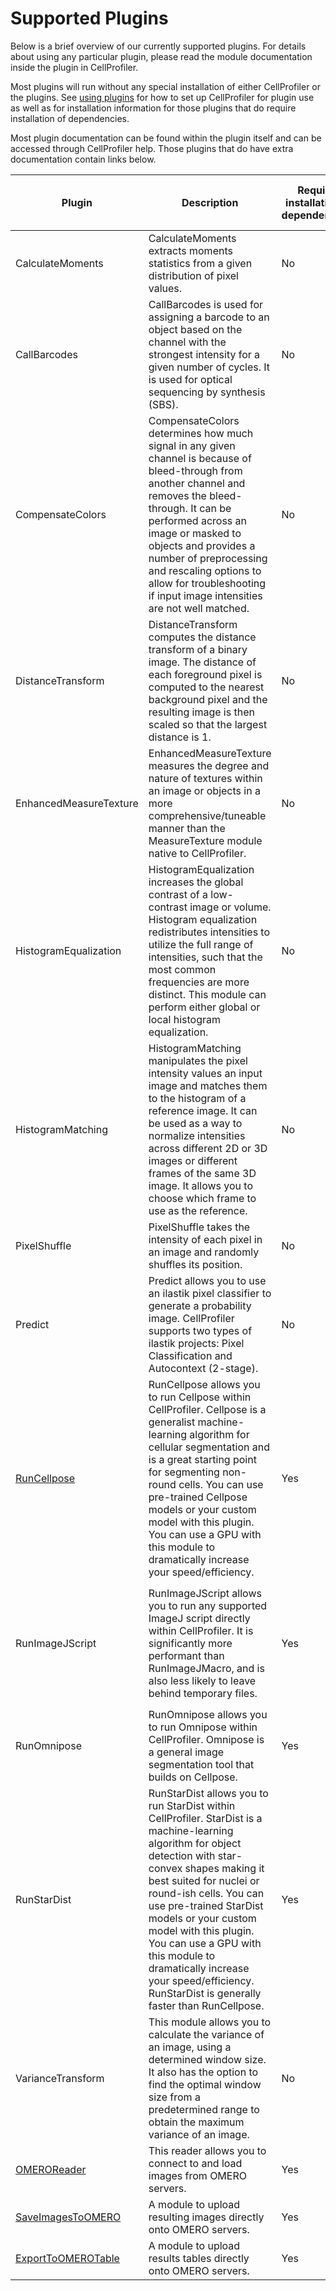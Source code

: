 # Supported Plugins

Below is a brief overview of our currently supported plugins.
For details about using any particular plugin, please read the module documentation inside the plugin in CellProfiler.

Most plugins will run without any special installation of either CellProfiler or the plugins. 
See [using plugins](using_plugins.md) for how to set up CellProfiler for plugin use as well as for installation information for those plugins that do require installation of dependencies.

Most plugin documentation can be found within the plugin itself and can be accessed through CellProfiler help.
Those plugins that do have extra documentation contain links below.


| Plugin                         | Description                                                                                                                                                                                                                                                                                                                                                                                                               | Requires installation of dependencies? | Install flag | Docker version currently available? |
|--------------------------------|---------------------------------------------------------------------------------------------------------------------------------------------------------------------------------------------------------------------------------------------------------------------------------------------------------------------------------------------------------------------------------------------------------------------------|---------------------------------------|--------|-------------------------------------|
| CalculateMoments               | CalculateMoments extracts moments statistics from a given distribution of pixel values.                                                                                                                                                                                                                                                                                                                                   | No | | N/A |
| CallBarcodes                   | CallBarcodes is used for assigning a barcode to an object based on the channel with the strongest intensity for a given number of cycles. It is used for optical sequencing by synthesis (SBS).                                                                                                                                                                                                                           | No | | N/A |
| CompensateColors               | CompensateColors determines how much signal in any given channel is because of bleed-through from another channel and removes the bleed-through. It can be performed across an image or masked to objects and provides a number of preprocessing and rescaling options to allow for troubleshooting if input image intensities are not well matched.                                                                      | No | | N/A |
| DistanceTransform              | DistanceTransform computes the distance transform of a binary image. The distance of each foreground pixel is computed to the nearest background pixel and the resulting image is then scaled so that the largest distance is 1.                                                                                                                                                                                          | No | | N/A |
| EnhancedMeasureTexture         | EnhancedMeasureTexture measures the degree and nature of textures within an image or objects in a more comprehensive/tuneable manner than the MeasureTexture module native to CellProfiler.                                                                                                                                                                                                                               | No | | N/A |
| HistogramEqualization          | HistogramEqualization increases the global contrast of a low-contrast image or volume. Histogram equalization redistributes intensities to utilize the full range of intensities, such that the most common frequencies are more distinct. This module can perform either global or local histogram equalization.                                                                                                         | No | | N/A |
| HistogramMatching              | HistogramMatching manipulates the pixel intensity values an input image and matches them to the histogram of a reference image. It can be used as a way to normalize intensities across different 2D or 3D images or different frames of the same 3D image. It allows you to choose which frame to use as the reference.                                                                                                  | No | | N/A |
| PixelShuffle                   | PixelShuffle takes the intensity of each pixel in an image and randomly shuffles its position.                                                                                                                                                                                                                                                                                                                            | No | | N/A |
| Predict                        | Predict allows you to use an ilastik pixel classifier to generate a probability image. CellProfiler supports two types of ilastik projects: Pixel Classification and Autocontext (2-stage).                                                                                                                                                                                                                               | No |  | N/A |
| [RunCellpose](RunCellPose.md)  | RunCellpose allows you to run Cellpose within CellProfiler. Cellpose is a generalist machine-learning algorithm for cellular segmentation and is a great starting point for segmenting non-round cells. You can use pre-trained Cellpose models or your custom model with this plugin. You can use a GPU with this module to dramatically increase your speed/efficiency.                                                 | Yes | `cellpose` | Yes |
| RunImageJScript                | RunImageJScript allows you to run any supported ImageJ script directly within CellProfiler. It is significantly more performant than RunImageJMacro, and is also less likely to leave behind temporary files.                                                                                                                                                                                                             | Yes | `imagejscript` , though note that conda installation may be preferred, see [this link](https://py.imagej.net/en/latest/Install.html#installing-via-pip) for more information | No |
| RunOmnipose                    | RunOmnipose allows you to run Omnipose within CellProfiler. Omnipose is a general image segmentation tool that builds on Cellpose.                                                                                                                                                                                                                                                                                        | Yes | `omnipose` | No |
| RunStarDist                    | RunStarDist allows you to run StarDist within CellProfiler. StarDist is a machine-learning algorithm for object detection with star-convex shapes making it best suited for nuclei or round-ish cells. You can use pre-trained StarDist models or your custom model with this plugin. You can use a GPU with this module to dramatically increase your speed/efficiency. RunStarDist is generally faster than RunCellpose. | Yes | `stardist` | No |
| VarianceTransform              | This module allows you to calculate the variance of an image, using a determined window size. It also has the option to find the optimal window size from a predetermined range to obtain the maximum variance of an image.                                                                                                                                                                                               | No | | N/A |
| [OMEROReader](OMERO.md)        | This reader allows you to connect to and load images from OMERO servers.                                                                                                                                                                                                                                                                                                                                                  | Yes | `omero` | No |
| [SaveImagesToOMERO](OMERO.md)  | A module to upload resulting images directly onto OMERO servers.                                                                                                                                                                                                                                                                                                                                                          | Yes | `omero` | No |
| [ExportToOMEROTable](OMERO.md) | A module to upload results tables directly onto OMERO servers.                                                                                                                                                                                                                                                                                                                                                            | Yes | `omero` | No |
